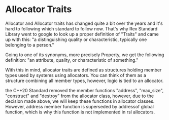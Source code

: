 # Allocator Traits

Allocator and Allocator traits has changed quite a bit over the years and it's hard to following which standard to follow now. That's why Rex Standard Library went to google to look up a proper definition of "Traits" and came up with this:
"a distinguishing quality or characteristic, typically one belonging to a person."

Going to one of its synonyms, more precisely Property, we get the following definition: "an attribute, quality, or characteristic of something."

With this in mind, allocator traits are defined as structures holding member types used by systems using allocators. You can think of them as a structure combining all member types, however, logic is tied to an allocator. 

the C++20 Standard removed the member functions "address", "max_size", "construct" and "destroy" from the allocator class, however, due to the decision made above, we will keep these functions in allocator classes. However, address member function is superseded by addressof global function, which is why this function is not implemented in rsl allocators.